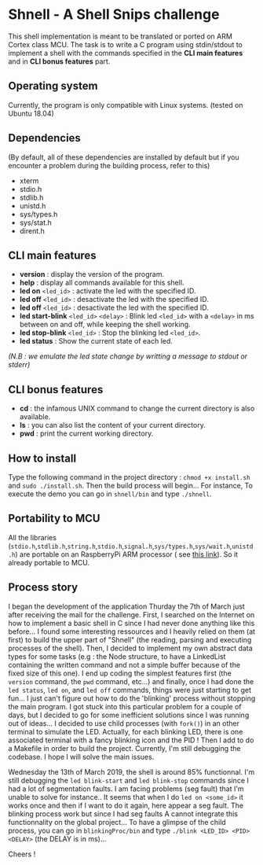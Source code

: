# Shnell - A Shell Snips challenge

This shell implementation is meant to be translated or ported on ARM Cortex class MCU. The task is to write a C program using stdin/stdout to implement a shell with the commands specified in the __CLI main features__ and in __CLI bonus features__ part.

## Operating system

Currently, the program is only compatible with Linux systems. (tested on Ubuntu 18.04)

## Dependencies

(By default, all of these dependencies are installed by default but if you encounter a problem during the building process, refer to this)

 * xterm
 * stdio.h
 * stdlib.h
 * unistd.h
 * sys/types.h
 * sys/stat.h
 * dirent.h

## CLI main features

* __version__ : display the version of the program.
* __help__ : display all commands available for this shell.
* __led on__ `<led_id>` : activate the led with the specified ID.
* __led off__ `<led_id>` : desactivate the led with the specified ID.
* __led off__ `<led_id>` : desactivate the led with the specified ID.
* __led start-blink__ `<led_id>` `<delay>` :  Blink led `<led_id>` with a `<delay>` in ms between on and off, while keeping the shell working.
* __led stop-blink__ `<led_id>` :  Stop the blinking led `<led_id>`.
* __led status__ :  Show the current state of each led.

*(N.B : we emulate the led state change by writting a message to stdout or stderr)*

## CLI bonus features

* __cd__ : the infamous UNIX command to change the current directory is also available.
* __ls__ : you can also list the content of your current directory.
* __pwd__ : print the current working directory.

## How to install

Type the following command in the project directory :
`chmod +x install.sh` and `sudo ./install.sh`. Then the build process will begin...
For instance, To execute the demo you can go in `shnell/bin` and type `./shnell`. 

## Portability to MCU

All the libraries (`stdio.h`,`stdlib.h`,`string.h`,`stdio.h`,`signal.h`,`sys/types.h`,`sys/wait.h`,`unistd.h`) are portable on an RaspberryPi ARM processor ( see [this link](https://packages.debian.org/fr/sid/armhf/libc6-dev/filelist)). 
So it already portable to MCU.

## Process story

I began the development of the application Thurday the 7th of March just after receiving the mail for the challenge.
First, I searched on the Internet on how to implement a basic shell in C since I had never done anything like this before...
I found some interesting ressources and I heavily relied on them (at first) to build the upper part of "Shnell" (the reading, parsing and executing processes of the shell).
Then, I decided to implement my own abstract data types for some tasks (e.g : the Node structure, to have a LinkedList containing the written command and not a simple buffer
because of the fixed size of this one). I end up coding the simplest features first (the `version` command, the `pwd` command, etc...) and finally, once I had done the `led status`, `led on`, and `led off` commands, things were just starting to get fun...
I just can't figure out how to do the 'blinking' process without stopping the main program. I got stuck into this particular problem for a couple of days, but I decided to go for some inefficient solutions since I was running out of ideas...
I decided to use child processes (with `fork()`) in an other terminal to simulate the LED. Actually, for each blinking LED, there is one associated terminal with a fancy blinking icon and the PID ! Then I add to do a Makefile in order to build the project. Currently, I'm still debugging the codebase. I hope I will solve the main issues.

Wednesday the 13th of March 2019, the shell is around 85% functionnal. I'm still debugging the `led blink-start` and `led blink-stop` commands since I had a lot of segmentation faults.
I am facing problems (seg fault) that I'm unable to solve for instance.. It seems that when I do `led on <some_id>` it works once and then if I want to do it again, here appear a seg fault.
The blinking process work but since I had seg faults A cannot integrate this functionnality on the global project...
To have a glimpse of the child process, you can go in `blinkingProc/bin` and type `./blink <LED_ID> <PID> <DELAY>` (the DELAY is in ms)... 

Cheers !
